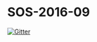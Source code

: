 # SOS-2016-09

[![Gitter](https://badges.gitter.im/SOS-2016-09/SOS-2016-09.svg)](https://gitter.im/SOS-2016-09/SOS-2016-09?utm_source=badge&utm_medium=badge&utm_campaign=pr-badge&utm_content=badge)